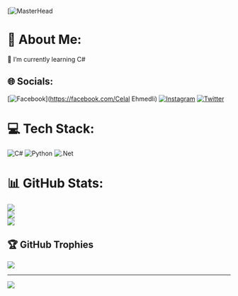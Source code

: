 [![MasterHead](https://www.puresourcecode.com/dotnet/csharp/c-9-partial-method-enhancements-for-source-generators/)
# 💫 About Me:
🌱 I’m currently learning C#


## 🌐 Socials:
[![Facebook](https://img.shields.io/badge/Facebook-%231877F2.svg?logo=Facebook&logoColor=white)](https://facebook.com/Celal Ehmedli) [![Instagram](https://img.shields.io/badge/Instagram-%23E4405F.svg?logo=Instagram&logoColor=white)](https://instagram.com/celal_ehmdl) [![Twitter](https://img.shields.io/badge/Twitter-%231DA1F2.svg?logo=Twitter&logoColor=white)](https://twitter.com/Clodrax) 

# 💻 Tech Stack:
![C#](https://img.shields.io/badge/c%23-%23239120.svg?style=for-the-badge&logo=c-sharp&logoColor=white) ![Python](https://img.shields.io/badge/python-3670A0?style=for-the-badge&logo=python&logoColor=ffdd54) ![.Net](https://img.shields.io/badge/.NET-5C2D91?style=for-the-badge&logo=.net&logoColor=white)
# 📊 GitHub Stats:
![](https://github-readme-stats.vercel.app/api?username=Clodrax&theme=dark&hide_border=false&include_all_commits=false&count_private=false)<br/>
![](https://github-readme-streak-stats.herokuapp.com/?user=Clodrax&theme=dark&hide_border=false)<br/>
![](https://github-readme-stats.vercel.app/api/top-langs/?username=Clodrax&theme=dark&hide_border=false&include_all_commits=false&count_private=false&layout=compact)

## 🏆 GitHub Trophies
![](https://github-profile-trophy.vercel.app/?username=Clodrax&theme=tokyonight&no-frame=false&no-bg=false&margin-w=4)

---
[![](https://visitcount.itsvg.in/api?id=Clodrax&icon=2&color=11)](https://visitcount.itsvg.in)

<!-- Proudly created with GPRM ( https://gprm.itsvg.in ) -->
